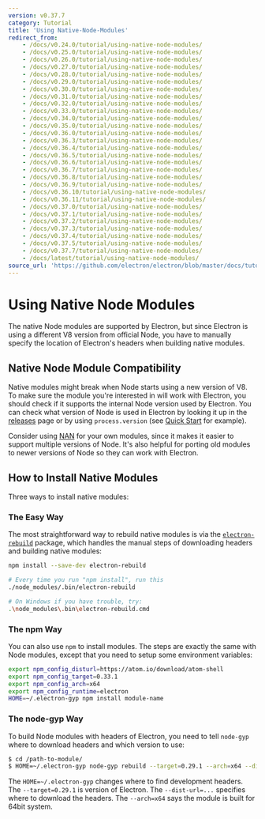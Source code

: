 ```yaml
---
version: v0.37.7
category: Tutorial
title: 'Using Native-Node-Modules'
redirect_from:
    - /docs/v0.24.0/tutorial/using-native-node-modules/
    - /docs/v0.25.0/tutorial/using-native-node-modules/
    - /docs/v0.26.0/tutorial/using-native-node-modules/
    - /docs/v0.27.0/tutorial/using-native-node-modules/
    - /docs/v0.28.0/tutorial/using-native-node-modules/
    - /docs/v0.29.0/tutorial/using-native-node-modules/
    - /docs/v0.30.0/tutorial/using-native-node-modules/
    - /docs/v0.31.0/tutorial/using-native-node-modules/
    - /docs/v0.32.0/tutorial/using-native-node-modules/
    - /docs/v0.33.0/tutorial/using-native-node-modules/
    - /docs/v0.34.0/tutorial/using-native-node-modules/
    - /docs/v0.35.0/tutorial/using-native-node-modules/
    - /docs/v0.36.0/tutorial/using-native-node-modules/
    - /docs/v0.36.3/tutorial/using-native-node-modules/
    - /docs/v0.36.4/tutorial/using-native-node-modules/
    - /docs/v0.36.5/tutorial/using-native-node-modules/
    - /docs/v0.36.6/tutorial/using-native-node-modules/
    - /docs/v0.36.7/tutorial/using-native-node-modules/
    - /docs/v0.36.8/tutorial/using-native-node-modules/
    - /docs/v0.36.9/tutorial/using-native-node-modules/
    - /docs/v0.36.10/tutorial/using-native-node-modules/
    - /docs/v0.36.11/tutorial/using-native-node-modules/
    - /docs/v0.37.0/tutorial/using-native-node-modules/
    - /docs/v0.37.1/tutorial/using-native-node-modules/
    - /docs/v0.37.2/tutorial/using-native-node-modules/
    - /docs/v0.37.3/tutorial/using-native-node-modules/
    - /docs/v0.37.4/tutorial/using-native-node-modules/
    - /docs/v0.37.5/tutorial/using-native-node-modules/
    - /docs/v0.37.7/tutorial/using-native-node-modules/
    - /docs/latest/tutorial/using-native-node-modules/
source_url: 'https://github.com/electron/electron/blob/master/docs/tutorial/using-native-node-modules.md'
---
```


# Using Native Node Modules

The native Node modules are supported by Electron, but since Electron is
using a different V8 version from official Node, you have to manually specify
the location of Electron's headers when building native modules.

## Native Node Module Compatibility

Native modules might break when Node starts using a new version of V8.
To make sure the module you're interested in will work with Electron, you should
check if it supports the internal Node version used by Electron.
You can check what version of Node is used in Electron by looking it up in
the [releases](https://github.com/electron/electron/releases) page or by using
`process.version` (see [Quick Start](https://github.com/electron/electron/blob/master/docs/tutorial/quick-start.md)
for example).

Consider using [NAN](https://github.com/nodejs/nan/) for your own modules, since
it makes it easier to support multiple versions of Node. It's also helpful for
porting old modules to newer versions of Node so they can work with Electron.

## How to Install Native Modules

Three ways to install native modules:

### The Easy Way

The most straightforward way to rebuild native modules is via the
[`electron-rebuild`](https://github.com/paulcbetts/electron-rebuild) package,
which handles the manual steps of downloading headers and building native modules:

```sh
npm install --save-dev electron-rebuild

# Every time you run "npm install", run this
./node_modules/.bin/electron-rebuild

# On Windows if you have trouble, try:
.\node_modules\.bin\electron-rebuild.cmd
```

### The npm Way

You can also use `npm` to install modules. The steps are exactly the same with
Node modules, except that you need to setup some environment variables:

```bash
export npm_config_disturl=https://atom.io/download/atom-shell
export npm_config_target=0.33.1
export npm_config_arch=x64
export npm_config_runtime=electron
HOME=~/.electron-gyp npm install module-name
```

### The node-gyp Way

To build Node modules with headers of Electron, you need to tell `node-gyp`
where to download headers and which version to use:

```bash
$ cd /path-to-module/
$ HOME=~/.electron-gyp node-gyp rebuild --target=0.29.1 --arch=x64 --dist-url=https://atom.io/download/atom-shell
```

The `HOME=~/.electron-gyp` changes where to find development headers. The
`--target=0.29.1` is version of Electron. The `--dist-url=...` specifies
where to download the headers. The `--arch=x64` says the module is built for
64bit system.
